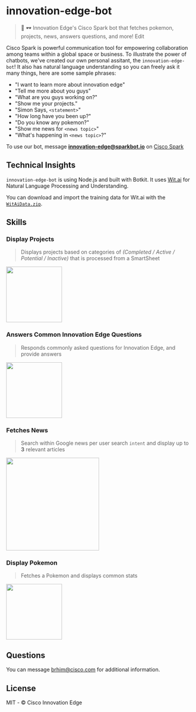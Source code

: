 # innovation-edge-bot
>🤖 🕶 Innovation Edge's Cisco Spark bot that fetches pokemon, projects, news, answers questions, and more! Edit

Cisco Spark is powerful communication tool for empowering collaboration among teams within a global space or business. To illustrate the power of chatbots, we've created our own personal assitant, the `innovation-edge-bot`! It also has natural language understanding so you can freely ask it many things, here are some sample phrases:

- "I want to learn more about innovation edge"
- "Tell me more about you guys"
- "What are you guys working on?"
- "Show me your projects."
- "Simon Says, `<statement>`"
- "How long have you been up?"
- "Do you know any pokemon?"
- "Show me news for `<news topic>`"
- "What's happening in `<news topic>`?"

To use our bot, message **innovation-edge@sparkbot.io** on [Cisco Spark](https://www.ciscospark.com/)

## Technical Insights
`innovation-edge-bot` is using Node.js and built with Botkit. It uses [Wit.ai](http://wit.ai) for Natural Language Processing and Understanding.

You can download and import the training data for Wit.ai with the [`WitAiData.zip`](https://github.com/cisco-ie/innovation-edge-bot/blob/master/WitAiData.zip).

## Skills
### Display Projects

> Displays projects based on categories of *(Completed / Active / Potential / Inactive)* that is processed from a SmartSheet

<img src="https://user-images.githubusercontent.com/6020066/35170276-80ea05ee-fd14-11e7-83dd-7b8c94745207.png" height="150">

### Answers Common Innovation Edge Questions
> Responds commonly asked questions for Innovation Edge, and provide answers

<img src="https://user-images.githubusercontent.com/6020066/35170421-145c85cc-fd15-11e7-8e4b-abbd18938fdd.png" height="150">

### Fetches News
> Search within Google news per user search `intent` and display up to **3** relevant articles

<img src="https://user-images.githubusercontent.com/6020066/35170381-dc8d68f0-fd14-11e7-85db-4c687437e6ec.png" height="250">


### Display Pokemon
> Fetches a Pokemon and displays common stats

<img src="https://user-images.githubusercontent.com/6020066/35170402-fb04b6b2-fd14-11e7-85e9-2e318a1045a7.png" height="150">

## Questions
You can message brhim@cisco.com for additional information.

## License
MIT - © Cisco Innovation Edge 
